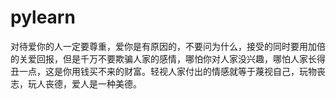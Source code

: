 # pylearn
对待爱你的人一定要尊重，爱你是有原因的，不要问为什么，接受的同时要用加倍的关爱回报，但是千万不要欺骗人家的感情，哪怕你对人家没兴趣，哪怕人家长得丑一点，这是你用钱买不来的财富。轻视人家付出的情感就等于蔑视自己，玩物丧志，玩人丧德，爱人是一种美德。
